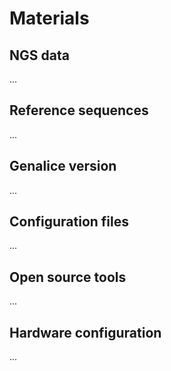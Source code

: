 # Materials

## NGS data
...

## Reference sequences
...

## Genalice version
...

## Configuration files
...

## Open source tools
...

## Hardware configuration
...
